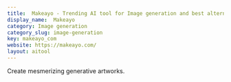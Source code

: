 ```yaml
---
title:  Makeayo - Trending AI tool for Image generation and best alternatives
display_name:  Makeayo
category: Image generation
category_slug: image-generation
key: makeayo_com
website: https://makeayo.com/
layout: aitool
---
```


Create mesmerizing generative artworks.
